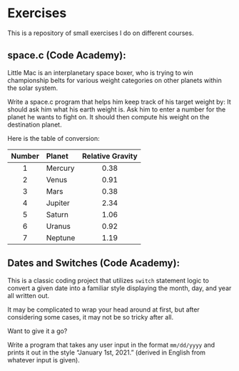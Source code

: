 # Exercises

This is a repository of small exercises I do on different courses.

## space.c (Code Academy):
Little Mac is an interplanetary space boxer, who is trying to win championship belts for various weight categories on other planets within the solar system.

Write a space.c program that helps him keep track of his target weight by: It should ask him what his earth weight is. Ask him to enter a number for the planet he wants to fight on. It should then compute his weight on the destination planet.

Here is the table of conversion:

| Number | Planet | Relative Gravity |
| :----: | :----- | :--------------: |
| 1	| Mercury | 0.38 |
| 2	| Venus | 0.91 |
| 3	| Mars | 0.38 |
| 4	| Jupiter | 2.34 |
| 5	| Saturn | 1.06 |
| 6	| Uranus | 0.92 |
| 7	| Neptune | 1.19 |

## Dates and Switches (Code Academy):
This is a classic coding project that utilizes `switch` statement logic to convert a given date into a familiar style displaying the month, day, and year all written out.

It may be complicated to wrap your head around at first, but after considering some cases, it may not be so tricky after all.

Want to give it a go?

Write a program that takes any user input in the format `mm/dd/yyyy` and prints it out in the style “January 1st, 2021.” (derived in English from whatever input is given).